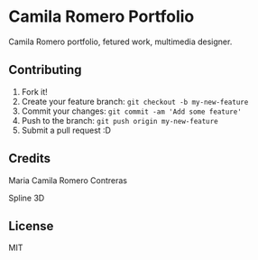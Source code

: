 # Camila Romero Portfolio

Camila Romero portfolio, fetured work, multimedia designer.

## Contributing

1. Fork it!
2. Create your feature branch: `git checkout -b my-new-feature`
3. Commit your changes: `git commit -am 'Add some feature'`
4. Push to the branch: `git push origin my-new-feature`
5. Submit a pull request :D

## Credits

Maria Camila Romero Contreras

Spline 3D

## License

MIT
